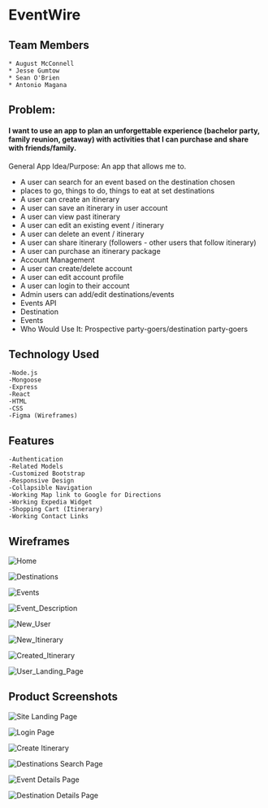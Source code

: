 # EventWire

## Team Members
    * August McConnell
    * Jesse Gumtow
    * Sean O'Brien
    * Antonio Magana

## Problem: 
#### I want to use an app to plan an unforgettable experience (bachelor party, family reunion, getaway) with activities that I can purchase and share with friends/family.

General App Idea/Purpose: An app that allows me to.
* A user can search for an event based on the destination chosen
* places to go, things to do, things to eat at set destinations 
* A user can create an itinerary
* A user can save an itinerary in user account
* A user can view past itinerary
* A user can edit an existing event / itinerary
* A user can delete an event / itinerary
* A user can share itinerary (followers - other users that follow itinerary)
* A user can purchase an itinerary package
* Account Management
* A user can create/delete account
* A user can edit account profile
* A user can login to their account
* Admin users can add/edit destinations/events
* Events API
* Destination
* Events
* Who Would Use It: Prospective party-goers/destination party-goers 


## Technology Used
    -Node.js
    -Mongoose
    -Express
    -React
    -HTML
    -CSS
    -Figma (Wireframes)
    
## Features
    -Authentication
    -Related Models
    -Customized Bootstrap
    -Responsive Design
    -Collapsible Navigation
    -Working Map link to Google for Directions
    -Working Expedia Widget
    -Shopping Cart (Itinerary)
    -Working Contact Links

## Wireframes
![Home](https://trello-attachments.s3.amazonaws.com/5ed5c4a06abe6e41827697fd/1152x700/a92272eba09c26558430d2d81219977f/EventWire_Home.png)

![Destinations](https://trello-attachments.s3.amazonaws.com/5ed5c4a06abe6e41827697fd/1152x700/c2ae7dff9a00773644caf7f29f25d867/Destination.png)

![Events](https://trello-attachments.s3.amazonaws.com/5ed5c4a06abe6e41827697fd/1152x700/6528ac19aa73ed2377dd2f815b0f5aaf/Event.png)

![Event_Description](https://trello-attachments.s3.amazonaws.com/5ed5c4a06abe6e41827697fd/1152x700/e157a37507c589b0d1112d032769b4aa/Events_Description.png)

![New_User](https://trello-attachments.s3.amazonaws.com/5ed292d81874405536f54236/5ed5c4a06abe6e41827697fd/c5004de5500475d16499cbaa0195b8d6/New_User.png)

![New_Itinerary](https://trello-attachments.s3.amazonaws.com/5ed292d81874405536f54236/5ed5c4a06abe6e41827697fd/0e24ed445ce196d450758a843709eb36/New_Itinerary.png)

![Created_Itinerary](https://trello-attachments.s3.amazonaws.com/5ed292d81874405536f54236/5ed5c4a06abe6e41827697fd/07820d876ffc342fe4ba6dc6d92bc842/Created_Itinerary.png)

![User_Landing_Page](https://trello-attachments.s3.amazonaws.com/5ed292d81874405536f54236/5ed5c4a06abe6e41827697fd/2c91eac6ba1f9cb433dae7d0f999f9c3/User_Landing_Page.png)

## Product Screenshots
![Site Landing Page](https://trello-attachments.s3.amazonaws.com/5edbc491564f8b2f9c617e53/1115x916/a5642e93d2b966f8ff3ff6fa874c9d65/Screen_Shot_2020-06-06_at_12.46.22_PM.png)

![Login Page](https://trello-attachments.s3.amazonaws.com/5edbc491564f8b2f9c617e53/1115x916/086986a75218c91d4115085f22a67cdf/Screen_Shot_2020-06-06_at_12.46.09_PM.png)

![Create Itinerary](https://trello-attachments.s3.amazonaws.com/5edbc491564f8b2f9c617e53/1115x916/7688aac9de8a08ca5e5479baef35d7c5/Screen_Shot_2020-06-06_at_12.46.50_PM.png)

![Destinations Search Page](https://trello-attachments.s3.amazonaws.com/5ed292d81874405536f54236/5edbc491564f8b2f9c617e53/91fdebdbd06084cd840ceeac208f4618/Screen_Shot_2020-06-06_at_12.27.08_PM.png)

![Event Details Page](
https://trello-attachments.s3.amazonaws.com/5ed292d81874405536f54236/5edbc491564f8b2f9c617e53/b6b6e9eae6dc90bb71364673552995be/Screen_Shot_2020-06-06_at_11.04.47_AM.png)

![Destination Details Page](https://trello-attachments.s3.amazonaws.com/5edbc491564f8b2f9c617e53/1121x916/bbc1c0d97cd018f729a2c1840c6f98ac/Screen_Shot_2020-06-06_at_12.37.58_PM.png)
